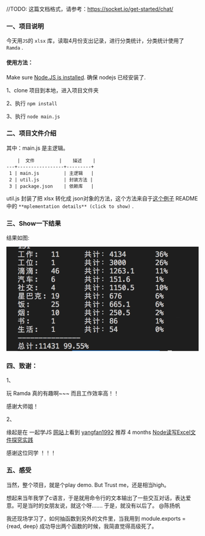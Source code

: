 //TODO: 这篇文档格式，请参考：https://socket.io/get-started/chat/ 

### 一、项目说明

今天用`JS`的 `xlsx` 库，读取4月份支出记录，进行分类统计，分类统计使用了 `Ramda` .

#### 使用方法：

Make sure [Node.JS is installed](https://nodejs.org/). 确保 nodejs 已经安装了.

1、clone 项目到本地，进入项目文件夹

2、执行 `npm install`

3、执行 `node main.js`

### 二、项目文件介绍

其中：main.js 是主逻辑。

```
	|  文件   	  |    描述    |
---+-----------------+---------+
 1 | main.js         | 主逻辑   |
 2 | util.js         | 封装方法 |
 3 | package.json    | 依赖库   |

```

util.js 封装了把 xlsx 转化成 json对象的方法，这个方法来自于[这个例子](https://github.com/SheetJS/js-xlsx/tree/master/demos/database) README 中的 `**mplementation details** (click to show)` .

### 三、Show一下结果

结果如图:

![](https://github.com/5haydn/daily-cost-analysis/raw/master/result.png)

### 四、致谢：

1、

玩 Ramda 真的有趣啊~~~  而且工作效率高！！   

感谢大师姐！

2、

缘起是在 一起学JS [网站](http://xugaoyang.com)上看到  [yangfan1992]() 推荐 4 months [Node读写Excel文件探究实践](https://aotu.io/notes/2016/04/07/node-excel/) 

感谢这位同学 ！！！

### 五、感受

当然，整个项目，就是个play demo. But Trust me，还是相当high。

想起来当年我学了c语言，于是就用命令行的文本输出了一些交互对话，表达爱意。可是当时的女朋友说，就这个呀…….  于是，就没有以后了。  @陈扬帆 

我还现场学习了，如何抽函数到另外的文件里，当我用到 module.exports = {read, deep} 成功导出两个函数的时候，我简直觉得高级死了。

